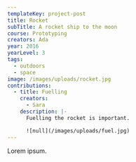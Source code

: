 ```yaml
---
templateKey: project-post
title: Rocket
subTitle: A rocket ship to the moon
course: Prototyping
creators: Ada
year: 2016
yearLevel: 3
tags:
  - outdoors
  - space
image: /images/uploads/rocket.jpg
contributions:
  - title: Fuelling
    creators:
      - Sara
    description: |-
      Fuelling the rocket is important.

      ![null](/images/uploads/fuel.jpg)
---
```


Lorem ipsum.

